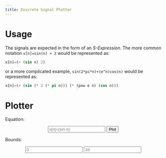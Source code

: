 ```yaml
---
title: Discrete Signal Plotter
---
```


<head>
    <script src="https://cdn.plot.ly/plotly-latest.min.js"></script>
</head>

# Usage
The signals are expected in the form of an *S-Expression*.
The more common notation `x[n]=sin(n) + 2` would be represented as:
```lisp
x[n]=(+ (sin n) 2)
```

or a more compilcated example, `sin(2*pi*n)+(e^n)cos(n)` would be represented as:
```lisp
x[n]=(+ (sin (* 2 (* pi n))) (* (pow e n) (cos n)))
```

# Plotter
Equation:
<center>
    <input type="text" placeholder="x[n]=(sin n)" id="eqn"></input>
    <button type="button" onclick="get_conf();">Plot</button>
</center>


<div><p id="parse_result"></p></div>

Bounds:
<center>
    <input type="text" placeholder="0" id="lower_bound"></input>
    <input type="text" placeholder="10" id="upper_bound"></input>
</center>

<center><div id="tester"></div></center>

<script type="text/javascript" src="parse.min.js"></script>
<script type="text/javascript" src="plot.min.js"></script>
